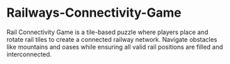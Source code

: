 # Railways-Connectivity-Game
Rail Connectivity Game is a tile-based puzzle where players place and rotate rail tiles to create a connected railway network. Navigate obstacles like mountains and oases while ensuring all valid rail positions are filled and interconnected.
